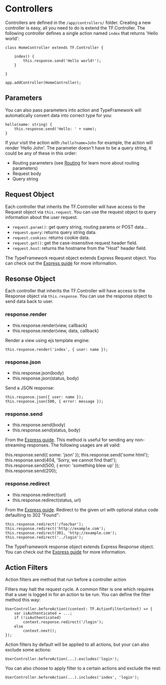 # Controllers

Controllers are defined in the `/app/controllers/` folder. Creating a new controller is easy, all you need to do is extend the TF.Controller. The following controller defines a single action
named `index` that returns 'Hello world':

    class HomeController extends TF.Controller {

        index() {
            this.response.send('Hello world!');
        }

    }

    app.addController(HomeController);

## Parameters

You can also pass parameters into action and TypeFramework will automatically convert data into correct type for you:

    hello(name: string) {
        this.response.send('Hello: ' + name);
    }

If your visit the action with `/hello?name=John` for example, the action will render 'Hello John'. The parameter doesn't have to be
a query string, it could be any of these in this order:

- Routing parameters (see [Routing](#routing) for learn more about routing parameters)
- Request body
- Query string

## Request Object

Each controller that inherits the TF.Controller will have access to the Request object via `this.request`.
You can use the request object to query information about the user request.

- `request.param()`: get query string, routing params or POST data...
- `request.query`: returns query string data.
- `request.cookies`: returns cookie data.
- `request.get()`: get the case-insensitive request header field.
- `request.host`: returns the hostname from the "Host" header field.

The TypeFramework request object extends Express Request object. You can check out the [Express guide](http://expressjs.com/4x/api.html) for more information.

## Resonse Object

Each controller that inherits the TF.Controller will have access to the Response object via `this.response`.
You can use the response object to send data back to user.

### response.render

- this.response.render(view, callback)
- this.response.render(view, data, callback)

Render a view using ejs template engine:

    this.response.render('index', { user: name });

### response.json

- this.response.json(body)
- this.response.json(status, body)

Send a JSON response:

    this.response.json({ user: name });
    this.response.json(500, { error: message });

### response.send

- this.response.send(body)
- this.response.send(status, body)

From the [Express guide](http://expressjs.com/4x/api.html). This method is useful for sending any non-streaming responses.
The following usages are all valid:

this.response.send({ some: 'json' });
this.response.send('some html');
this.response.send(404, 'Sorry, we cannot find that!');
this.response.send(500, { error: 'something blew up' });
this.response.send(200);

### response.redirect

- this.response.redirect(url)
- this.response.redirect(status, url)

From the [Express guide](http://expressjs.com/4x/api.html).
Redirect to the given url with optional status code defaulting to 302 "Found":

    this.response.redirect('/foo/bar');
    this.response.redirect('http://example.com');
    this.response.redirect(301, 'http://example.com');
    this.response.redirect('../login');


The TypeFramework response object extends Express Response object.
You can check out the [Express guide](http://expressjs.com/4x/api.html) for more information.

## Action Filters

Action filters are method that run before a controller action

Filters may halt the request cycle. A common filter is one which requires that a user is logged in for an action to be run.
You can define the filter method this way:

    UserController.beforeAction((context: TF.ActionFilterContext) => {
        var isAuthenticated = ...;
        if (!isAuthenticated)
            context.response.redirect('/login');
        else
            context.next();
    });

Action filters by default will be applied to all actions, but your can also exclude some actions:

    UserController.beforeAction(...).excludes('login');

You can also choose to apply filter to a certain actions and exclude the rest:

    UserController.beforeAction(...).includes('index', 'login');
